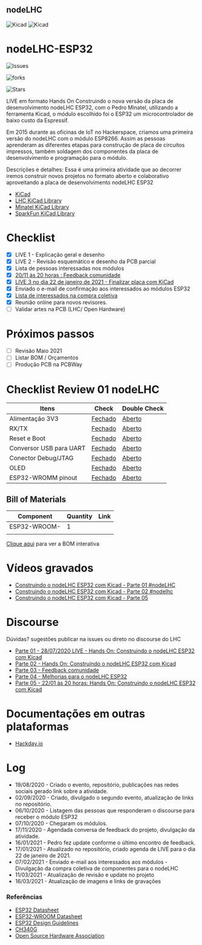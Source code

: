 ## nodeLHC

![Kicad](projeto/assets/nodelhc_01.png)
![Kicad](projeto/assets/nodelhc_02.png)


# nodeLHC-ESP32 

![Issues](https://img.shields.io/github/issues/lhc/nodeLHC-ESP32?style=flat-square)

![forks](https://img.shields.io/github/forks/lhc/nodeLHC-ESP32)  

![Stars](https://img.shields.io/github/stars/lhc/nodeLHC-ESP32?style=plastic)

LIVE em formato Hands On Construindo o nova versão da placa de desenvolvimento nodeLHC ESP32, com o Pedro Minatel, utilizando a ferramenta Kicad, o módulo escolhido foi o ESP32 um microcontrolador de baixo custo da Espressif.

Em 2015 durante as oficinas de IoT no Hackerspace, criamos uma primeira versão do nodeLHC com o módulo ESP8266. Assim as pessoas aprenderam as diferentes etapas para construção de placa de circuitos impressos, também soldagem dos componentes da placa de desenvolvimento e programação para o módulo.

Descrições e detalhes:
Essa é uma primeira atividade que ao decorrer iremos construir novos projetos no formato aberto e colaborativo aproveitando a placa de desenvolvimento nodeLHC ESP32

- [KiCad](https://kicad-pcb.org/)
- [LHC KiCad Library](https://github.com/lhc/lhc_kicad_library)
- [Minatel KiCad Library](https://github.com/pedrominatel/minatel-kicad-libraries)
- [SparkFun KiCad Library](https://github.com/sparkfun/SparkFun-KiCad-Libraries)

# Checklist
- [x] LIVE 1 - Explicação geral e desenho
- [x] LIVE 2 - Revisão esquemático e desenho da PCB parcial
- [x] Lista de pessoas interessadas nos módulos
- [x] [20/11 às 20 horas : Feedback comunidade](https://discourse.lhc.net.br/t/parte-03-20-11-2020-coleta-de-feedback-do-nodelhc-esp32/225)
- [x] [LIVE 3 no dia 22 de janeiro de 2021 - Finalizar placa com KiCad](https://discourse.lhc.net.br/t/parte-05-finalizando-o-nodelhc-esp32-com-kicad/244)
- [x] Enviado o e-mail de confirmação aos interessados ao módulos ESP32
- [x] [Lista de interessados na compra coletiva](https://docs.google.com/forms/d/11yyAbOFoUoV5jsIAHc90laWFHk0OwfYHXRMlwPwyAws/edit)
- [x] Reunião online para novos revisores. 
- [ ] Validar artes na PCB (LHC/ Open Hardware)

# Próximos passos
- [ ] Revisão Maio 2021
- [ ] Listar BOM / Orçamentos
- [ ] Produção PCB na PCBWay

# Checklist Review 01 nodeLHC
| Itens           | Check | Double Check  |
|---------------------|----------|----------|
| Alimentação 3V3| [Fechado](https://github.com/lhc/nodeLHC-ESP32/issues/2) | [Aberto](https://github.com/lhc/nodeLHC-ESP32/issues/9) |
| RX/TX| [Fechado](https://github.com/lhc/nodeLHC-ESP32/issues/3) | [Aberto](https://github.com/lhc/nodeLHC-ESP32/issues/10) |
| Reset e Boot| [Fechado](https://github.com/lhc/nodeLHC-ESP32/issues/4) | [Aberto](https://github.com/lhc/nodeLHC-ESP32/issues/11) |
| Conversor USB para UART| [Fechado](https://github.com/lhc/nodeLHC-ESP32/issues/5) | [Aberto](https://github.com/lhc/nodeLHC-ESP32/issues/12) |
| Conector Debug/JTAG| [Fechado](https://github.com/lhc/nodeLHC-ESP32/issues/6) | [Aberto](https://github.com/lhc/nodeLHC-ESP32/issues/13) |
| OLED| [Fechado](https://github.com/lhc/nodeLHC-ESP32/issues/7) | [Aberto](https://github.com/lhc/nodeLHC-ESP32/issues/14) |
| ESP32-WROMM pinout| [Fechado](https://github.com/lhc/nodeLHC-ESP32/issues/8) | [Aberto](https://github.com/lhc/nodeLHC-ESP32/issues/15) |

## Bill of Materials
| Component           | Quantity | Link                                             |
|---------------------|----------|--------------------------------------------------|
| ESP32-WROOM-   | 1        |                                                  |
|  |      |                                                  |

[Clique aqui](https://htmlpreview.github.io/?https://github.com/lhc/nodeLHC-ESP32/blob/master/projeto/bom/ibom.html) para ver a BOM interativa

# Vídeos gravados
- [Construindo o nodeLHC ESP32 com Kicad - Parte 01 #nodeLHC](https://youtu.be/l77AwA57H2A?t=1641)
- [Construindo o nodeLHC ESP32 com Kicad - Parte 02 #nodelhc](https://www.youtube.com/watch?v=WE6jsmoJX9M)
- [Construindo o nodeLHC ESP32 com Kicad - Parte 05](https://www.youtube.com/watch?v=1r1fcpELneA)


# Discourse 
Dúvidas? sugestões publicar na issues ou direto no discourse do LHC 
- [Parte 01 - 28/07/2020 LIVE - Hands On: Construindo o nodeLHC ESP32 com Kicad](https://discourse.lhc.net.br/t/28-07-2020-live-hands-on-construindo-o-nodelhc-esp32-com-kicad/148/2)
- [Parte 02 - Hands On: Construindo o nodeLHC ESP32 com Kicad](https://discourse.lhc.net.br/t/11-09-2020-live-hands-on-construindo-o-nodelhc-esp32-com-kicad-parte-02/160)
- [Parte 03 - Feedback comunidade](https://discourse.lhc.net.br/t/parte-03-20-11-2020-coleta-de-feedback-do-nodelhc-esp32/225)
- [Parte 04 - Melhorias para o nodeLHC ESP32](https://discourse.lhc.net.br/t/parte-04-melhorias-para-o-nodelhc-esp32/230/2)
- [Parte 05 - 22/01 às 20 horas: Hands On: Construindo o nodeLHC ESP32 com Kicad](https://discourse.lhc.net.br/t/parte-05-finalizando-o-nodelhc-esp32-com-kicad/244)

# Documentações em outras plataformas
- [Hackday.io](https://hackaday.io/project/177704-lhc-tijolo32-esp32-development-board)

# Log
- 19/08/2020 - Criado o evento, repositório, publicações nas redes sociais gerado link sobre a atividade.
- 02/09/2020 - Criado, divulgado o segundo evento, atualização de links no repositório.
- 06/10/2020 - Listagem das pessoas que responderam o discourse para receber o módulo ESP32
- 07/10/2020 - Chegaram os módulos.
- 17/11/2020 - Agendada conversa de feedback do projeto, divulgação da atividade.
- 16/01/2021 - Pedro fez update conforme o último encontro de feedback.
- 17/01/2021 - Atualizado no repositório, criado agenda de LIVE para o dia 22 de janeiro de 2021.
- 07/02/2021 - Enviado e-mail aos interessados aos módulos
             - Divulgação da compra coletiva de componentes para o nodeLHC
- 11/03/2021 - Atualização de revisão e update no projeto 
- 16/03/2021 - Atualização de imagens e links de gravações

### Referências
- [ESP32 Datasheet](https://www.espressif.com/sites/default/files/documentation/esp32_datasheet_en.pdf)
- [ESP32-WROOM Datasheet](https://www.espressif.com/sites/default/files/documentation/esp32-wroom-32d_esp32-wroom-32u_datasheet_en.pdf)
- [ESP32 Design Guidelines](https://www.espressif.com/sites/default/files/documentation/esp32_hardware_design_guidelines_en.pdf)
- [CH340G](https://cdn.sparkfun.com/datasheets/Dev/Arduino/Other/CH340DS1.PDF)
- [Open Source Hardware Association](https://www.oshwa.org/definition/)
